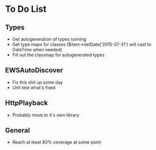 # To Do List

## Types
 * Get autogeneration of types running
 * Get type maps for classes ($item->setDate('2015-07-31') will cast to DateTime when needed)
 * Fill out the classmap for autogenerated types
 
## EWSAutoDiscover
 * Fix this shit up some day
 * Unit test what's fixed
 
## HttpPlayback
 * Probably move to it's own library
 
## General
 * Reach at least 80% coverage at some point